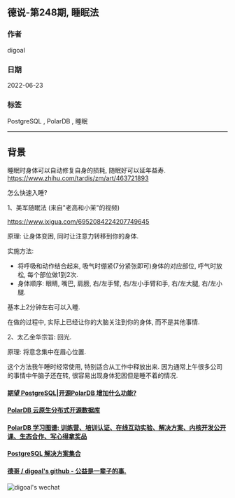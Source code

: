 ## 德说-第248期, 睡眠法               
                                                                                      
### 作者                                                                                      
digoal                                                                                      
                                                                                      
### 日期                                                                                      
2022-06-23                                                                          
                                                                                      
### 标签                                                                                      
PostgreSQL , PolarDB , 睡眠                                                                  
                                                                                      
----                                                                        
                                                                                      
## 背景     
睡眠时身体可以自动修复自身的损耗, 随眠好可以延年益寿.     https://www.zhihu.com/tardis/zm/art/463721893    
  
怎么快速入睡?   
  
1、美军随眠法 (来自"老高和小茉"的视频)  
  
https://www.ixigua.com/6952084224207749645  
  
原理: 让身体变困, 同时让注意力转移到你的身体.    
  
实施方法:   
- 将呼吸和动作结合起来, 吸气时绷紧(7分紧张即可)身体的对应部位, 呼气时放松, 每个部位做1到2次.   
- 身体顺序: 眼睛, 嘴巴, 肩膀, 右/左手臂, 右/左小手臂和手, 右/左大腿, 右/左小腿.    
  
基本上2分钟左右可以入睡.     
  
在做的过程中, 实际上已经让你的大脑关注到你的身体, 而不是其他事情.  
  
  
2、太乙金华宗旨: 回光.    
  
原理: 将意念集中在眉心位置.    
  
这个方法我午睡时经常使用, 特别适合从工作中释放出来. 因为通常上午很多公司的事情中午脑子还在转, 很容易出现身体犯困但是睡不着的情况.    
  
  
  
#### [期望 PostgreSQL|开源PolarDB 增加什么功能?](https://github.com/digoal/blog/issues/76 "269ac3d1c492e938c0191101c7238216")
  
  
#### [PolarDB 云原生分布式开源数据库](https://github.com/ApsaraDB "57258f76c37864c6e6d23383d05714ea")
  
  
#### [PolarDB 学习图谱: 训练营、培训认证、在线互动实验、解决方案、内核开发公开课、生态合作、写心得拿奖品](https://www.aliyun.com/database/openpolardb/activity "8642f60e04ed0c814bf9cb9677976bd4")
  
  
#### [PostgreSQL 解决方案集合](../201706/20170601_02.md "40cff096e9ed7122c512b35d8561d9c8")
  
  
#### [德哥 / digoal's github - 公益是一辈子的事.](https://github.com/digoal/blog/blob/master/README.md "22709685feb7cab07d30f30387f0a9ae")
  
  
![digoal's wechat](../pic/digoal_weixin.jpg "f7ad92eeba24523fd47a6e1a0e691b59")
  
